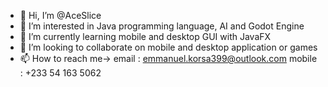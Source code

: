 - 👋 Hi, I’m @AceSlice
- 👀 I’m interested in Java programming language, AI and Godot Engine
- 🌱 I’m currently learning mobile and desktop GUI with JavaFX
- 💞️ I’m looking to collaborate on mobile and desktop application or games
- 📫 How to reach me-> email : emmanuel.korsa399@outlook.com
                        mobile : +233 54 163  5062

<!---
AceSlice/AceSlice is a ✨ special ✨ repository because its `README.md` (this file) appears on your GitHub profile.
You can click the Preview link to take a look at your changes.
--->
